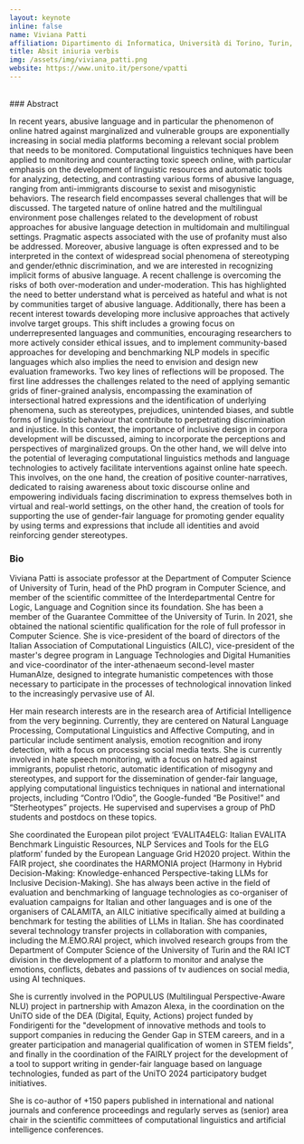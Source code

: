 ```yaml
---
layout: keynote
inline: false
name: Viviana Patti
affiliation: Dipartimento di Informatica, Università di Torino, Turin, Italy
title: Absit iniuria verbis
img: /assets/img/viviana_patti.png
website: https://www.unito.it/persone/vpatti
---
```


<br/>
### Abstract

In recent years, abusive language and in particular the phenomenon of online hatred against marginalized and vulnerable groups are exponentially increasing in social media platforms becoming a relevant social problem that needs to be monitored. Computational linguistics techniques have been applied to monitoring and counteracting toxic speech online, with particular emphasis on the development of linguistic resources and automatic tools for analyzing, detecting, and contrasting various forms of abusive language, ranging from anti-immigrants discourse to sexist and misogynistic behaviors. 
The research field encompasses several challenges that will be discussed. The targeted nature of online hatred and the multilingual environment pose challenges related to the development of robust approaches for abusive language detection in multidomain and multilingual settings. Pragmatic aspects associated with the use of profanity must also be addressed. Moreover, abusive language is often expressed and to be interpreted in the context of widespread social phenomena of stereotyping and gender/ethnic discrimination, and we are interested in recognizing implicit forms of abusive language. A recent challenge  is overcoming the risks of both over-moderation and under-moderation. This has highlighted the need to better understand what is perceived as hateful and what is not by communities target of abusive language.
Additionally, there has been a recent interest towards developing more inclusive approaches that actively involve target groups. This shift includes a growing focus on underrepresented languages and communities, encouraging researchers to more actively consider ethical issues, and to implement community-based approaches for developing and benchmarking NLP models in specific languages which also implies the need to envision and design new evaluation frameworks. 
Two key lines of reflections will be proposed. The first line addresses the challenges related to the need of applying semantic grids of finer-grained analysis, encompassing the examination of intersectional hatred expressions and the identification of underlying phenomena, such as stereotypes, prejudices, unintended biases, and subtle forms of linguistic behaviour that contribute to perpetrating discrimination and injustice. In this context, the importance of inclusive design in corpora development will be discussed, aiming to incorporate the perceptions and perspectives of marginalized groups. On the other hand, we will delve into the potential of leveraging computational linguistics methods and language technologies to actively facilitate interventions against online hate speech. This involves, on the one hand, the creation of positive counter-narratives, dedicated to raising awareness about toxic discourse online and empowering individuals facing discrimination to express themselves both in virtual and real-world settings, on the other hand, the creation of tools for supporting the use of gender-fair language for promoting gender equality by using terms and expressions that include all identities and avoid reinforcing gender stereotypes.



### Bio

Viviana Patti is associate professor at the Department of Computer Science of University of Turin, head of the PhD program in Computer Science, and member of the scientific committee of the Interdepartmental Centre for Logic, Language and Cognition since its foundation. She has been a member of the Guarantee Committee of the University of Turin. In 2021, she obtained the national scientific qualification for the role of full professor in Computer Science. She is vice-president of the board of directors of the Italian Association of Computational Linguistics (AILC), vice-president of the master's degree program in Language Technologies and Digital Humanities and vice-coordinator of the inter-athenaeum second-level master HumanAIze, designed to integrate humanistic competences with those necessary to participate in the processes of technological innovation linked to the increasingly pervasive use of AI.

Her main research interests are in the research area of Artificial Intelligence from the very beginning. Currently, they are centered on Natural Language Processing, Computational Linguistics and Affective Computing, and in particular include sentiment analysis, emotion recognition and irony detection, with a focus on processing social media texts. She is currently involved in hate speech monitoring, with a focus on hatred against immigrants, populist rhetoric, automatic identification of misogyny and stereotypes, and support for the dissemination of gender-fair language, applying computational linguistics techniques in national and international projects, including “Contro l’Odio”, the Google-funded “Be Positive!” and “Sterheotypes” projects. He supervised and supervises a group of PhD students and postdocs on these topics.

She coordinated the European pilot project ‘EVALITA4ELG: Italian EVALITA Benchmark Linguistic Resources, NLP Services and Tools for the ELG platform’ funded by the European Language Grid H2020 project. Within the FAIR project, she coordinates the HARMONIA project (Harmony in Hybrid Decision-Making: Knowledge-enhanced Perspective-taking LLMs for Inclusive Decision-Making).  She has always been active in the field of evaluation and benchmarking of language technologies as co-organiser of evaluation campaigns for Italian and other languages and is one of the organisers of CALAMITA, an AILC initiative specifically aimed at building a benchmark for testing the abilities of LLMs in Italian. She has coordinated several technology transfer projects in collaboration with companies, including the M.EMO.RAI project, which involved research groups from the Department of Computer Science of the University of Turin and the RAI ICT division in the development of a platform to monitor and analyse the emotions, conflicts, debates and passions of tv audiences on social media, using AI techniques.

She is currently involved in the POPULUS (Multilingual Perspective-Aware NLU) project in partnership with Amazon Alexa, in the coordination on the UniTO side of the DEA (Digital, Equity, Actions) project funded by Fondirigenti for the "development of innovative methods and tools to support companies in reducing the Gender Gap in STEM careers, and in a greater participation and managerial qualification of women in STEM fields", and finally in the coordination of the FAIRLY project for the development of a tool to support writing in gender-fair language based on language technologies, funded as part of the UniTO 2024 participatory budget initiatives.

She is co-author of +150 papers published in international and national journals and conference proceedings and regularly serves as (senior) area chair in the scientific committees of computational linguistics and artificial intelligence conferences.
